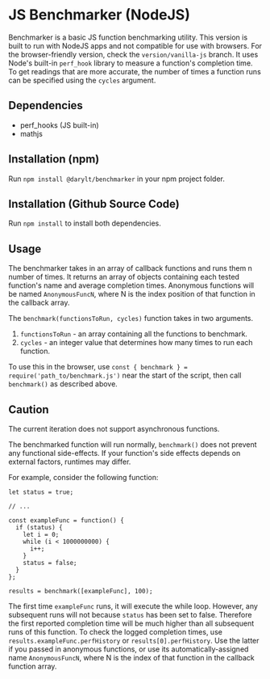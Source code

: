 # JS Benchmarker (NodeJS)

Benchmarker is a basic JS function benchmarking utility. This version is built to run with NodeJS apps and not compatible for use with browsers. For the browser-friendly version, check the `version/vanilla-js` branch. It uses Node's built-in `perf_hook` library to measure a function's completion time. To get readings that are more accurate, the number of times a function runs can be specified using the `cycles` argument.

## Dependencies
* perf_hooks (JS built-in)
* mathjs

## Installation (npm)
Run `npm install @darylt/benchmarker` in your npm project folder.

## Installation (Github Source Code)
Run `npm install` to install both dependencies.

## Usage

The benchmarker takes in an array of callback functions and runs them n number of times. It returns an array of objects containing each tested function's name and average completion times. Anonymous functions will be named `AnonymousFuncN`, where N is the index position of that function in the callback array.

The `benchmark(functionsToRun, cycles)` function takes in two arguments.
1. `functionsToRun` - an array containing all the functions to benchmark.
2. `cycles` - an integer value that determines how many times to run each function.

To use this in the browser, use `const { benchmark } = require('path_to/benchmark.js')` near the start of the script, then call `benchmark()` as described above.

## Caution

The current iteration does not support asynchronous functions.

The benchmarked function will run normally, `benchmark()` does not prevent any functional side-effects. If your function's side effects depends on external factors, runtimes may differ.

For example, consider the following function:
```
let status = true;

// ...

const exampleFunc = function() {
  if (status) {
    let i = 0;
    while (i < 1000000000) {
      i++;
    }
    status = false;
  }
};

results = benchmark([exampleFunc], 100);
```
The first time `exampleFunc` runs, it will execute the while loop. However, any subsequent runs will not because `status` has been set to false. Therefore the first reported completion time will be much higher than all subsequent runs of this function. To check the logged completion times, use `results.exampleFunc.perfHistory` or `results[0].perfHistory`. Use the latter if you passed in anonymous functions, or use its automatically-assigned name `AnonymousFuncN`, where N is the index of that function in the callback function array.
